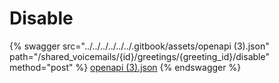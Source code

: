 # Disable

{% swagger src="../../../../../../.gitbook/assets/openapi (3).json" path="/shared_voicemails/{id}/greetings/{greeting_id}/disable" method="post" %}
[openapi (3).json](<../../../../../../.gitbook/assets/openapi (3).json>)
{% endswagger %}
